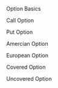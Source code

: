 Option Basics

Call Option

Put Option

Amercian Option

European Option

Covered Option

Uncovered Option

